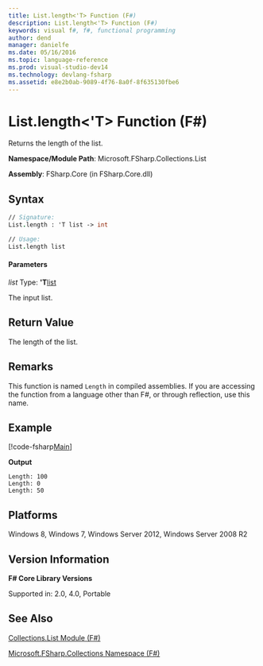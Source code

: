 ```yaml
---
title: List.length<'T> Function (F#)
description: List.length<'T> Function (F#)
keywords: visual f#, f#, functional programming
author: dend
manager: danielfe
ms.date: 05/16/2016
ms.topic: language-reference
ms.prod: visual-studio-dev14
ms.technology: devlang-fsharp
ms.assetid: e8e2b0ab-9089-4f76-8a0f-8f635130fbe6 
---
```


# List.length<'T> Function (F#)

Returns the length of the list.

**Namespace/Module Path**: Microsoft.FSharp.Collections.List

**Assembly**: FSharp.Core (in FSharp.Core.dll)


## Syntax

```fsharp
// Signature:
List.length : 'T list -> int

// Usage:
List.length list
```

#### Parameters
*list*
Type: **'T**[list](https://msdn.microsoft.com/library/c627b668-477b-4409-91ed-06d7f1b3e4a7)


The input list.

## Return Value

The length of the list.

## Remarks

This function is named `Length` in compiled assemblies. If you are accessing the function from a language other than F#, or through reflection, use this name.

## Example

[!code-fsharp[Main](snippets/fslists/snippet48.fs)]

**Output**

```
Length: 100
Length: 0
Length: 50
```

## Platforms
Windows 8, Windows 7, Windows Server 2012, Windows Server 2008 R2

## Version Information
**F# Core Library Versions**

Supported in: 2.0, 4.0, Portable

## See Also
[Collections.List Module &#40;F&#35;&#41;](Collections.List-Module-%5BFSharp%5D.md)

[Microsoft.FSharp.Collections Namespace &#40;F&#35;&#41;](Microsoft.FSharp.Collections-Namespace-%5BFSharp%5D.md)